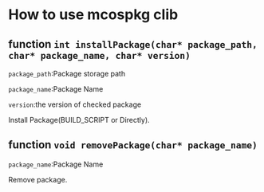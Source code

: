 # How to use mcospkg clib
## function `int installPackage(char* package_path, char* package_name, char* version)`
`package_path`:Package storage path
   
`package_name`:Package Name
   
`version`:the version of checked package
   
Install Package(BUILD_SCRIPT or Directly).
## function `void removePackage(char* package_name)`
`package_name`:Package Name
   
Remove package.
